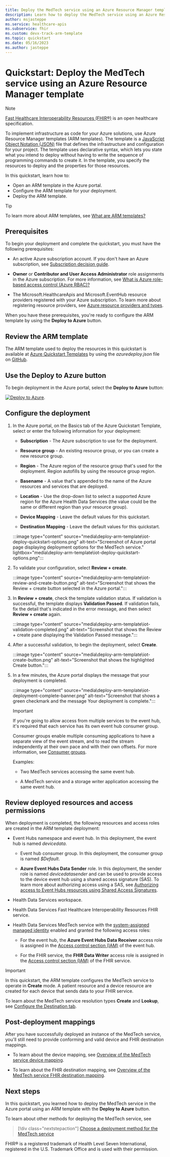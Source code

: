 ```yaml
---
title: Deploy the MedTech service using an Azure Resource Manager template - Azure Health Data Services
description: Learn how to deploy the MedTech service using an Azure Resource Manager template.
author: msjasteppe
ms.service: healthcare-apis
ms.subservice: fhir
ms.custom: devx-track-arm-template
ms.topic: quickstart
ms.date: 05/16/2023
ms.author: jasteppe
---
```


# Quickstart: Deploy the MedTech service using an Azure Resource Manager template

> [!NOTE]
> [Fast Healthcare Interoperability Resources (FHIR&#174;)](https://www.hl7.org/fhir/) is an open healthcare specification.

To implement infrastructure as code for your Azure solutions, use Azure Resource Manager templates (ARM templates). The template is a [JavaScript Object Notation (JSON)](https://www.json.org/) file that defines the infrastructure and configuration for your project. The template uses declarative syntax, which lets you state what you intend to deploy without having to write the sequence of programming commands to create it. In the template, you specify the resources to deploy and the properties for those resources. 

In this quickstart, learn how to:

* Open an ARM template in the Azure portal.
* Configure the ARM template for your deployment.
* Deploy the ARM template. 

> [!TIP]
> To learn more about ARM templates, see [What are ARM templates?](./../../azure-resource-manager/templates/overview.md)

## Prerequisites

To begin your deployment and complete the quickstart, you must have the following prerequisites:

- An active Azure subscription account. If you don't have an Azure subscription, see [Subscription decision guide](/azure/cloud-adoption-framework/decision-guides/subscriptions/).

- **Owner** or **Contributor and User Access Administrator** role assignments in the Azure subscription. For more information, see [What is Azure role-based access control (Azure RBAC)?](../../role-based-access-control/overview.md)

- The Microsoft.HealthcareApis and Microsoft.EventHub resource providers registered with your Azure subscription. To learn more about registering resource providers, see [Azure resource providers and types](../../azure-resource-manager/management/resource-providers-and-types.md).

When you have these prerequisites, you're ready to configure the ARM template by using the **Deploy to Azure** button.

## Review the ARM template

The ARM template used to deploy the resources in this quickstart is available at [Azure Quickstart Templates](/samples/azure/azure-quickstart-templates/iotconnectors/) by using the *azuredeploy.json* file on [GitHub](https://github.com/azure/azure-quickstart-templates/tree/master/quickstarts/microsoft.healthcareapis/workspaces/iotconnectors/). 

## Use the Deploy to Azure button

To begin deployment in the Azure portal, select the **Deploy to Azure** button:

 [![Deploy to Azure](https://aka.ms/deploytoazurebutton)](https://portal.azure.com/#create/Microsoft.Template/uri/https%3A%2F%2Fraw.githubusercontent.com%2FAzure%2Fazure-quickstart-templates%2Fmaster%2Fquickstarts%2Fmicrosoft.healthcareapis%2Fworkspaces%2Fiotconnectors%2Fazuredeploy.json).

## Configure the deployment

1. In the Azure portal, on the Basics tab of the Azure Quickstart Template, select or enter the following information for your deployment:

   * **Subscription** - The Azure subscription to use for the deployment.

   * **Resource group** - An existing resource group, or you can create a new resource group.

   * **Region** - The Azure region of the resource group that's used for the deployment. Region autofills by using the resource group region.

   * **Basename** - A value that's appended to the name of the Azure resources and services that are deployed.

   * **Location** - Use the drop-down list to select a supported Azure region for the Azure Health Data Services (the value could be the same or different region than your resource group).

   * **Device Mapping** - Leave the default values for this quickstart.
  
   * **Destination Mapping** - Leave the default values for this quickstart.

   :::image type="content" source="media\deploy-arm-template\iot-deploy-quickstart-options.png" alt-text="Screenshot of Azure portal page displaying deployment options for the MedTech service." lightbox="media\deploy-arm-template\iot-deploy-quickstart-options.png":::

2. To validate your configuration, select **Review + create**.

   :::image type="content" source="media\deploy-arm-template\iot-review-and-create-button.png" alt-text="Screenshot that shows the Review + create button selected in the Azure portal.":::

3. In **Review + create**, check the template validation status. If validation is successful, the template displays **Validation Passed**. If validation fails, fix the detail that's indicated in the error message, and then select **Review + create** again.

   :::image type="content" source="media\deploy-arm-template\iot-validation-completed.png" alt-text="Screenshot that shows the Review + create pane displaying the Validation Passed message.":::

4. After a successful validation, to begin the deployment, select **Create**.

   :::image type="content" source="media\deploy-arm-template\iot-create-button.png" alt-text="Screenshot that shows the highlighted Create button.":::

5. In a few minutes, the Azure portal displays the message that your deployment is completed.

   :::image type="content" source="media\deploy-arm-template\iot-deployment-complete-banner.png" alt-text="Screenshot that shows a green checkmark and the message Your deployment is complete.":::

   > [!IMPORTANT]
   > If you're going to allow access from multiple services to the event hub, it's required that each service has its own event hub consumer group.
   >
   > Consumer groups enable multiple consuming applications to have a separate view of the event stream, and to read the stream independently at their own pace and with their own offsets. For more information, see [Consumer groups](../../event-hubs/event-hubs-features.md#consumer-groups).
   >
   > Examples:
   >
   > * Two MedTech services accessing the same event hub.
   >
   > * A MedTech service and a storage writer application accessing the same event hub.

## Review deployed resources and access permissions

When deployment is completed, the following resources and access roles are created in the ARM template deployment:

* Event Hubs namespace and event hub. In this deployment, the event hub is named *devicedata*.

  * Event hub consumer group. In this deployment, the consumer group is named *$Default*.

  * **Azure Event Hubs Data Sender** role. In this deployment, the sender role is named *devicedatasender* and can be used to provide access to the device event hub using a shared access signature (SAS). To learn more about authorizing access using a SAS, see [Authorizing access to Event Hubs resources using Shared Access Signatures](../../event-hubs/authorize-access-shared-access-signature.md).

* Health Data Services workspace.

* Health Data Services Fast Healthcare Interoperability Resources FHIR service.

* Health Data Services MedTech service with the [system-assigned managed identity](../../active-directory/managed-identities-azure-resources/overview.md) enabled and granted the following access roles:

  * For the event hub, the **Azure Event Hubs Data Receiver** access role is assigned in the [Access control section (IAM)](../../role-based-access-control/overview.md) of the event hub.

  * For the FHIR service, the **FHIR Data Writer** access role is assigned in the [Access control section (IAM)](../../role-based-access-control/overview.md) of the FHIR service.

> [!IMPORTANT]
> In this quickstart, the ARM template configures the MedTech service to operate in **Create** mode. A patient resource and a device resource are created for each device that sends data to your FHIR service.
>
> To learn about the MedTech service resolution types **Create** and **Lookup**, see [Configure the Destination tab](deploy-manual-portal.md#configure-the-destination-tab).

## Post-deployment mappings

After you have successfully deployed an instance of the MedTech service, you'll still need to provide conforming and valid device and FHIR destination mappings.

 * To learn about the device mapping, see [Overview of the MedTech service device mapping](overview-of-device-mapping.md).

 * To learn about the FHIR destination mapping, see [Overview of the MedTech service FHIR destination mapping](overview-of-fhir-destination-mapping.md).

## Next steps

In this quickstart, you learned how to deploy the MedTech service in the Azure portal using an ARM template with the **Deploy to Azure** button. 

To learn about other methods for deploying the MedTech service, see

> [!div class="nextstepaction"]
> [Choose a deployment method for the MedTech service](deploy-choose-method.md)

FHIR&#174; is a registered trademark of Health Level Seven International, registered in the U.S. Trademark Office and is used with their permission.
